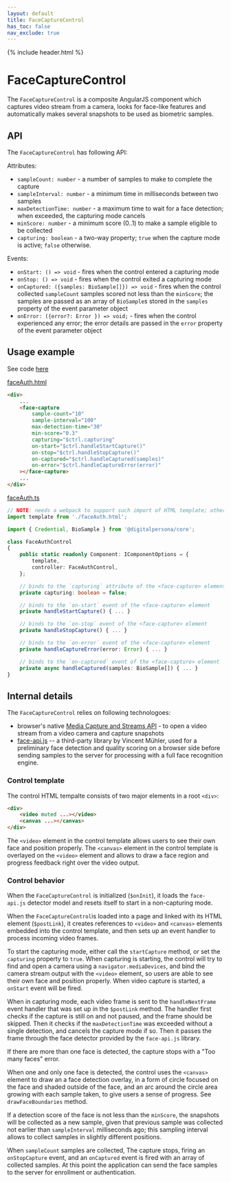 ```yaml
---
layout: default
title: FaceCaptureControl
has_toc: false
nav_exclude: true
---
```

{% include header.html %}  

# FaceCaptureControl

The `FaceCaptureControl` is a composite AngularJS component which captures video
stream from a camera, looks for face-like features and automatically makes several
snapshots to be used as biometric samples.

## API

The `FaceCaptureControl` has following API:

Attributes:
* `sampleCount: number`       - a number of samples to make to complete the capture
* `sampleInterval: number`    - a minimum time in milliseconds between two samples
* `maxDetectionTime: number`  - a maximum time to wait for a face detection; when exceeded, the capturing mode cancels
* `minScore: number`          - a minimum score (0..1) to make a sample eligible to be collected
* `capturing: boolean`        - a two-way property; `true` when the capture mode is active; `false` otherwise.
    
Events:
* `onStart: () => void`                           - fires when the control entered a capturing mode
* `onStop: () => void`                            - fires when the control exited a capturing mode
* `onCaptured: ({samples: BioSample[]}) => void`  - fires when the control collected `sampleCount` samples scored not less than the `minScore`; the samples are passed as an array of `BioSample`s stored in the `samples` property of the event parameter object
* `onError: ({error?: Error }) => void;`          - fires when the control experienced any error; the error details are passed in the `error` property of the event parameter object

## Usage example

See code [here](../../../../src/application/components/faceCapture)

[faceAuth.html](../../../../src/application/components/faceCapture/faceCapture.html)
```html
<div>
    ...
    <face-capture
        sample-count="10"
        sample-interval="100"
        max-detection-time="30"
        min-score="0.3"
        capturing="$ctrl.capturing"
        on-start="$ctrl.handleStartCapture()"
        on-stop="$ctrl.handleStopCapture()"
        on-captured="$ctrl.handleCaptured(samples)"
        on-error="$ctrl.handleCaptureError(error)"
    ></face-capture>
    ...
</div>
```

[faceAuth.ts](../../../../src/application/components/faceCapture/faceCapture.ts)
```ts
// NOTE: needs a webpack to support such import of HTML template; otherwise use inline template or any other means
import template from './faceAuth.html';

import { Credential, BioSample } from '@digitalpersona/core';

class FaceAuthControl
{
    public static readonly Component: IComponentOptions = {
        template,
        controller: FaceAuthControl,
    };

    // binds to the `capturing` attribute of the <face-capture> element
    private capturing: boolean = false;

    // binds to the `on-start` event of the <face-capture> element
    private handleStartCapture() { ... }

    // binds to the `on-stop` event of the <face-capture> element
    private handleStopCapture() { ... }

    // binds to the `on-error` event of the <face-capture> element
    private handleCaptureError(error: Error) { ... }

    // binds to the `on-captured` event of the <face-capture> element
    private async handleCaptured(samples: BioSample[]) { ... }
}
```

## Internal details

The `FaceCaptureControl` relies on following technologoes:

* browser's native [Media Capture and Streams API](https://developer.mozilla.org/en-US/docs/Web/API/Media_Capture_and_Streams_API) - to open a video stream from a video camera and capture snapshots
* [face-api.js](https://github.com/justadudewhohacks/face-api.js/) -- a third-party
library by Vincent Mühler, used for a preliminary face detection and quality scoring
on a browser side before sending samples to the server for processing with a full
face recognition engine.

### Control template

The control HTML tempalte consists of two major elements in a root `<div>`:

```html
<div>
    <video muted ...></video>
    <canvas ...></canvas>
</div>
```

The `<video>` element in the control template allows users to see their own face and position properly. The `<canvas>` element in the control template is overlayed on the `<video>` element and allows to draw a face region and progress feedback right over the video output.

### Control behavior

When the `FaceCaptureControl` is initialized (`$onInit`), it loads the `face-api.js` detector model and resets itself to start in a non-capturing mode.

When the `FaceCaptureControl`is loaded into a page and linked with its HTML element (`$postLink`), it creates references to `<video>` and `<canvas>` elements embedded
into the control template, and then sets up an event handler to process incoming video frames.

To start the capturing mode, either call the `startCapture` method, or set the `capturing` property to `true`. When capturing is starting, the control will try to find and open a camera using a `navigator.mediaDevices`, and bind the camera stream output with the `<video>` element, so users are able to see their own face and position properly. When video capture is started, a `onStart` event will be fired.

When in capturing mode, each video frame is sent to the `handleNextFrame` event handler
that was set up in the `$postLink` method. The handler first checks if the capture
is still on and not paused, and the frame should be skipped. Then it checks if
the `maxDetectionTime` was exceeded without a single detection, and cancels the capture mode if so. Then it passes the frame through the face detector provided by the `face-api.js` library. 

If there are more than one face is detected, the capture stops with a "Too many faces" error.

When one and only one face is detected, the control uses the `<canvas>` element to draw
an a face detection overlay, in a form of circle focused on the face and
shaded outside of the face, and an arc around the circle area growing with each sample taken, to give users a sense of progress. See `drawFaceBoundaries` method.

If a detection score of the face is not less than the `minScore`, the snapshots will be collected as a new sample, given that previous sample was collected not earlier than `sampleInterval` milliseconds ago; this sampling interval allows to collect samples in slightly different positions.

When `sampleCount` samples are collected, The capture stops, firing an `onStopCapture` event, and an `onCaptured` event is fired with an array of collected samples. At this
point the application can send the face samples to the server for enrollment or authentication.
